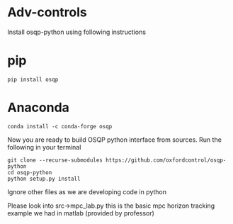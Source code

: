 # Adv-controls

Install osqp-python using following instructions
# pip
`pip install osqp`

# Anaconda
`conda install -c conda-forge osqp`

<!-- you might need to install GCC Compiler , CMake and Visual studio C++ compiler  -->

Now you are ready to build OSQP python interface from sources. Run the following in your terminal
```
git clone --recurse-submodules https://github.com/oxfordcontrol/osqp-python
cd osqp-python
python setup.py install

```
Ignore other files as we are developing code in python

Please look into src->mpc_lab.py
this is the basic mpc horizon tracking example we had in matlab (provided by professor)



